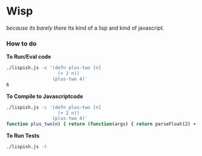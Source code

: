 # Wisp
*because its barely there*
Its kind of a lisp and kind of javascript.


### How to do

__To Run/Eval code__
```sh
./lispish.js -e '(defn plus-two [n] 
                   (+ 2 n)) 
                 (plus-two 4)'
6
```

__To Compile to Javascriptcode__
```sh
./lispish.js -c '(defn plus-two [n] 
                   (+ 2 n)) 
                 (plus-two 4)'
function plus_two(n) { return (function(args) { return parseFloat(2) + parseFloat(n); })(); } plus_two(4);
```

__To Run Tests__
```sh
./lispish.js -t 
```
